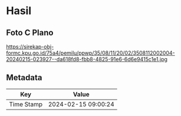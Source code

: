 # Hasil

## Foto C Plano

https://sirekap-obj-formc.kpu.go.id/75a4/pemilu/ppwp/35/08/11/20/02/3508112002004-20240215-023927--da618fd8-fbb8-4825-91e6-6d6e9415c1e1.jpg


## Metadata

| Key        | Value               |
| ---------- | ------------------- |
| Time Stamp | 2024-02-15 09:00:24 |



